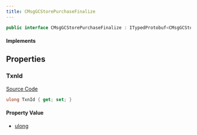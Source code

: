 ```yaml
---
title: CMsgGCStorePurchaseFinalize
---
```


```csharp
public interface CMsgGCStorePurchaseFinalize : ITypedProtobuf<CMsgGCStorePurchaseFinalize>, INativeHandle
```

#### Implements

## Properties

### TxnId

[Source Code](https://github.com/swiftly-solution/swiftlys2/blob/beta/managed/src/SwiftlyS2.Generated/Protobufs/Interfaces/CMsgGCStorePurchaseFinalize.cs#L13)

```csharp
ulong TxnId { get; set; }
```

#### Property Value

- [ulong](https://learn.microsoft.com/dotnet/api/system.uint64)

